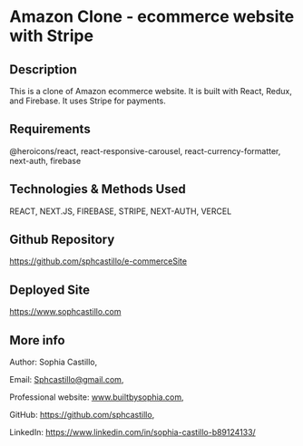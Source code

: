# Amazon Clone - ecommerce website with Stripe

## Description

This is a clone of Amazon ecommerce website. It is built with React, Redux, and Firebase. It uses Stripe for payments.


## Requirements

@heroicons/react, react-responsive-carousel, react-currency-formatter, next-auth, firebase


## Technologies & Methods Used

REACT, NEXT.JS, FIREBASE, STRIPE, NEXT-AUTH, VERCEL

## Github Repository

https://github.com/sphcastillo/e-commerceSite

## Deployed Site

https://www.sophcastillo.com

## More info

Author: Sophia Castillo,

Email: Sphcastillo@gmail.com,

Professional website: www.builtbysophia.com,

GitHub: https://github.com/sphcastillo,

LinkedIn: https://www.linkedin.com/in/sophia-castillo-b89124133/


